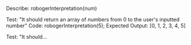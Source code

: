 Describe: robogerInterpretation(num)

Test: "It should return an array of numbers from 0 to the user's inputted number"
Code: robogerInterpretation(5);
Expected Output: [0, 1, 2, 3, 4, 5]

Test: "It should...
